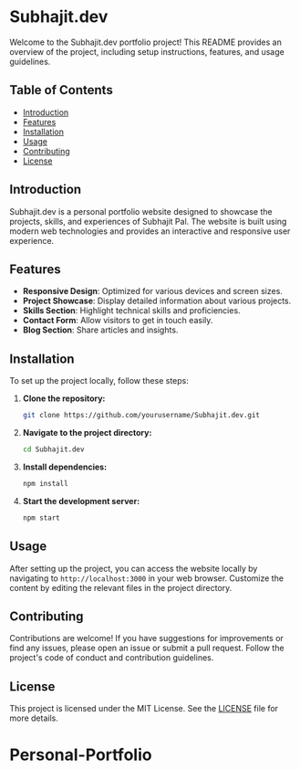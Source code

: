 # Subhajit.dev

Welcome to the Subhajit.dev portfolio project! This README provides an overview of the project, including setup instructions, features, and usage guidelines.

## Table of Contents
- [Introduction](#introduction)
- [Features](#features)
- [Installation](#installation)
- [Usage](#usage)
- [Contributing](#contributing)
- [License](#license)

## Introduction

Subhajit.dev is a personal portfolio website designed to showcase the projects, skills, and experiences of Subhajit Pal. The website is built using modern web technologies and provides an interactive and responsive user experience.

## Features

- **Responsive Design**: Optimized for various devices and screen sizes.
- **Project Showcase**: Display detailed information about various projects.
- **Skills Section**: Highlight technical skills and proficiencies.
- **Contact Form**: Allow visitors to get in touch easily.
- **Blog Section**: Share articles and insights.

## Installation

To set up the project locally, follow these steps:

1. **Clone the repository:**
    ```bash
    git clone https://github.com/yourusername/Subhajit.dev.git
    ```
2. **Navigate to the project directory:**
    ```bash
    cd Subhajit.dev
    ```
3. **Install dependencies:**
    ```bash
    npm install
    ```
4. **Start the development server:**
    ```bash
    npm start
    ```

## Usage

After setting up the project, you can access the website locally by navigating to `http://localhost:3000` in your web browser. Customize the content by editing the relevant files in the project directory.

## Contributing

Contributions are welcome! If you have suggestions for improvements or find any issues, please open an issue or submit a pull request. Follow the project's code of conduct and contribution guidelines.

## License

This project is licensed under the MIT License. See the [LICENSE](LICENSE) file for more details.
# Personal-Portfolio
